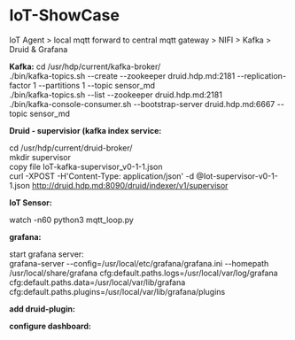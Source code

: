 # IoT-ShowCase
IoT Agent > local mqtt forward to central mqtt gateway > NIFI > Kafka > Druid &amp; Grafana


**Kafka:**
cd /usr/hdp/current/kafka-broker/  
./bin/kafka-topics.sh --create --zookeeper druid.hdp.md:2181 --replication-factor 1 --partitions 1 --topic sensor_md  
./bin/kafka-topics.sh --list --zookeeper druid.hdp.md:2181  
./bin/kafka-console-consumer.sh --bootstrap-server druid.hdp.md:6667 --topic sensor_md


**Druid - supervisior (kafka index service:**

cd /usr/hdp/current/druid-broker/  
mkdir supervisor  
copy file IoT-kafka-supervisor_v0-1-1.json  
curl -XPOST -H'Content-Type: application/json' -d @Iot-supervisor-v0-1-1.json http://druid.hdp.md:8090/druid/indexer/v1/supervisor


**IoT Sensor:**

watch -n60 python3 mqtt_loop.py


**grafana:**

start grafana server:  
grafana-server --config=/usr/local/etc/grafana/grafana.ini --homepath /usr/local/share/grafana cfg:default.paths.logs=/usr/local/var/log/grafana cfg:default.paths.data=/usr/local/var/lib/grafana cfg:default.paths.plugins=/usr/local/var/lib/grafana/plugins
 
**add druid-plugin:** 


**configure dashboard:**
